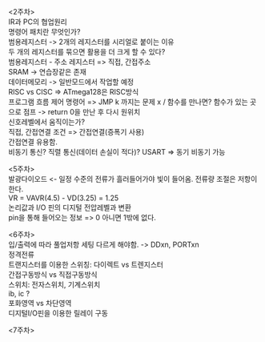 <2주차>  
IR과 PC의 협업원리  
명령어 패치란 무엇인가?  
범용레지스터 -> 2개의 레지스터를 시리얼로 붙이는 이유  
두 개의 레지스터를 묶으면 활용을 더 크게 할 수 있다?  
범용레지스터 - 주소 레지스터 => 직접, 간접주소  
SRAM -> 연습장같은 존재  
데이터메모리 -> 일반모드에서 작업할 예정  
RISC vs CISC => ATmega128은 RISC방식  
프로그램 흐름 제어 명령어 => JMP k 까지는 문제 x / 함수를 만나면? 함수가 있는 곳으로 점프 -> return 0을 만난 후 다시 원위치  
신호레벨에서 움직이는가?  
직접, 간접연결 조건 => 간접연결(증폭기 사용)  
간접연결 유용함.  
비동기 통신? 직렬 통신(데이터 손실이 적다)? USART => 동기 비동기 가능

<5주차>  
발광다이오드 <- 일정 수준의 전류가 흘러들어가야 빛이 들어옴. 전류량 조절은 저항이 한다.  
VR = VAVR(4.5) - VD(3.25) = 1.25  
논리값과 I/O 핀의 디지털 전압레벨과 변환  
pin을 통해 들어오는 정보 => 0 아니면 1밖에 없다.  

<6주차>  
입/출력에 따라 풀업저항 세팅 다르게 해야함. -> DDxn, PORTxn  
정격전류  
트랜지스터를 이용한 스위칭: 다이렉트 vs 트렌지스터  
간접구동방식 vs 직접구동방식  
스위치: 전자스위치, 기계스위치  
ib, ic ?  
포화영역 vs 차단영역  
디지털I/O핀을 이용한 릴레이 구동  

<7주차>

